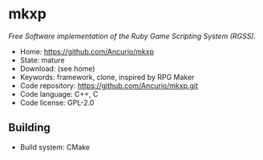 # mkxp

_Free Software implementation of the Ruby Game Scripting System (RGSS)._

- Home: https://github.com/Ancurio/mkxp
- State: mature
- Download: (see home)
- Keywords: framework, clone, inspired by RPG Maker
- Code repository: https://github.com/Ancurio/mkxp.git
- Code language: C++, C
- Code license: GPL-2.0

## Building

- Build system: CMake
